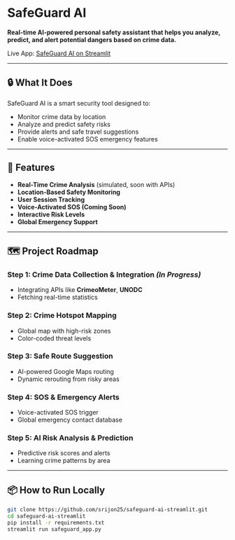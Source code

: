 # SafeGuard AI

**Real-time AI-powered personal safety assistant that helps you analyze, predict, and alert potential dangers based on crime data.**

Live App: [SafeGuard AI on Streamlit](https://safeguard-ai-app-krw2hn6bd9qtoudqwblltk.streamlit.app/)

---

## 🔒 What It Does

SafeGuard AI is a smart security tool designed to:

- Monitor crime data by location
- Analyze and predict safety risks
- Provide alerts and safe travel suggestions
- Enable voice-activated SOS emergency features

---

## 🚀 Features

- **Real-Time Crime Analysis** (simulated, soon with APIs)
- **Location-Based Safety Monitoring**
- **User Session Tracking**
- **Voice-Activated SOS (Coming Soon)**
- **Interactive Risk Levels**
- **Global Emergency Support**

---

## 🗺️ Project Roadmap

###  Step 1: Crime Data Collection & Integration *(In Progress)*
- Integrating APIs like **CrimeoMeter**, **UNODC**
- Fetching real-time statistics

###  Step 2: Crime Hotspot Mapping
- Global map with high-risk zones
- Color-coded threat levels

###  Step 3: Safe Route Suggestion
- AI-powered Google Maps routing
- Dynamic rerouting from risky areas

###  Step 4: SOS & Emergency Alerts
- Voice-activated SOS trigger
- Global emergency contact database

###  Step 5: AI Risk Analysis & Prediction
- Predictive risk scores and alerts
- Learning crime patterns by area

---

## 📦 How to Run Locally

```bash
git clone https://github.com/srijon25/safeguard-ai-streamlit.git
cd safeguard-ai-streamlit
pip install -r requirements.txt
streamlit run safeguard_app.py
